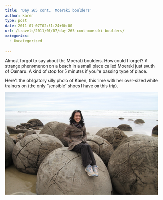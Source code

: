 ```yaml
---
title: 'Day 265 cont…  Moeraki boulders'
author: karen
type: post
date: 2011-07-07T02:51:24+00:00
url: /travels/2011/07/07/day-265-cont-moeraki-boulders/
categories:
  - Uncategorized

---
```

Almost forgot to say about the Moeraki boulders. How could I forget? A strange phenomenon on a beach in a small place called Moeraki just south of Oamaru. A kind of stop for 5 minutes if you’re passing type of place. 

Here’s the obligatory silly photo of Karen, this time with her over-sized white trainers on (the only “sensible” shoes I have on this trip).

![](/travels-wp-content/uploads/2011/07/IMG_7430.jpg)

 [1]: http://www.mattburns.co.uk/travels/wp-content/uploads/2011/07/IMG_7430.jpg